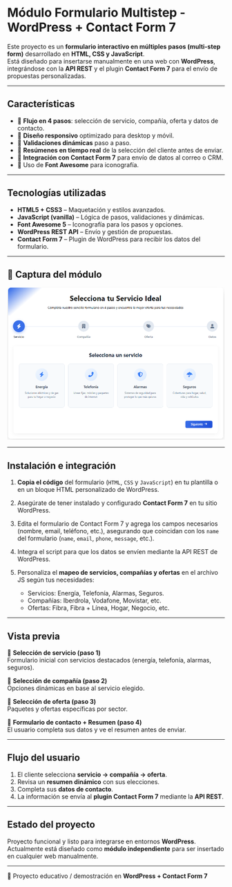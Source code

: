  #  Módulo Formulario Multistep - WordPress + Contact Form 7

Este proyecto es un **formulario interactivo en múltiples pasos (multi-step form)** desarrollado en **HTML, CSS y JavaScript**.  
Está diseñado para insertarse manualmente en una web con **WordPress**, integrándose con la **API REST** y el plugin **Contact Form 7** para el envío de propuestas personalizadas.  

---
##  Características

- 🔹 **Flujo en 4 pasos**: selección de servicio, compañía, oferta y datos de contacto.  
- 🔹 **Diseño responsivo** optimizado para desktop y móvil.  
- 🔹 **Validaciones dinámicas** paso a paso.  
- 🔹 **Resúmenes en tiempo real** de la selección del cliente antes de enviar.  
- 🔹 **Integración con Contact Form 7** para envío de datos al correo o CRM.  
- 🔹 Uso de **Font Awesome** para iconografía.  

---

##  Tecnologías utilizadas

- **HTML5 + CSS3** – Maquetación y estilos avanzados.  
- **JavaScript (vanilla)** – Lógica de pasos, validaciones y dinámicas.  
- **Font Awesome 5** – Iconografía para los pasos y opciones.  
- **WordPress REST API** – Envío y gestión de propuestas.  
- **Contact Form 7** – Plugin de WordPress para recibir los datos del formulario.  

---
## 📸 Captura del módulo
![Imagen de modulo](Portada.png)

---

##  Instalación e integración

1. **Copia el código** del formulario (`HTML`, `CSS` y `JavaScript`) en tu plantilla o en un bloque HTML personalizado de WordPress.  

2. Asegúrate de tener instalado y configurado **Contact Form 7** en tu sitio WordPress.  

3. Edita el formulario de Contact Form 7 y agrega los campos necesarios (nombre, email, teléfono, etc.), asegurando que coincidan con los `name` del formulario (`name`, `email`, `phone`, `message`, etc.).  

4. Integra el script para que los datos se envíen mediante la API REST de WordPress.  

5. Personaliza el **mapeo de servicios, compañías y ofertas** en el archivo JS según tus necesidades:  
   - Servicios: Energía, Telefonía, Alarmas, Seguros.  
   - Compañías: Iberdrola, Vodafone, Movistar, etc.  
   - Ofertas: Fibra, Fibra + Línea, Hogar, Negocio, etc.  

---

##  Vista previa

🔹 **Selección de servicio (paso 1)**  
Formulario inicial con servicios destacados (energía, telefonía, alarmas, seguros).  

🔹 **Selección de compañía (paso 2)**  
Opciones dinámicas en base al servicio elegido.  

🔹 **Selección de oferta (paso 3)**  
Paquetes y ofertas específicas por sector.  

🔹 **Formulario de contacto + Resumen (paso 4)**  
El usuario completa sus datos y ve el resumen antes de enviar.  

---

##  Flujo del usuario

1. El cliente selecciona **servicio → compañía → oferta**.  
2. Revisa un **resumen dinámico** con sus elecciones.  
3. Completa sus **datos de contacto**.  
4. La información se envía al **plugin Contact Form 7** mediante la **API REST**.  

---

##  Estado del proyecto

Proyecto funcional y listo para integrarse en entornos **WordPress**.  
Actualmente está diseñado como **módulo independiente** para ser insertado en cualquier web manualmente.  

---

📅 Proyecto educativo / demostración en **WordPress + Contact Form 7**



